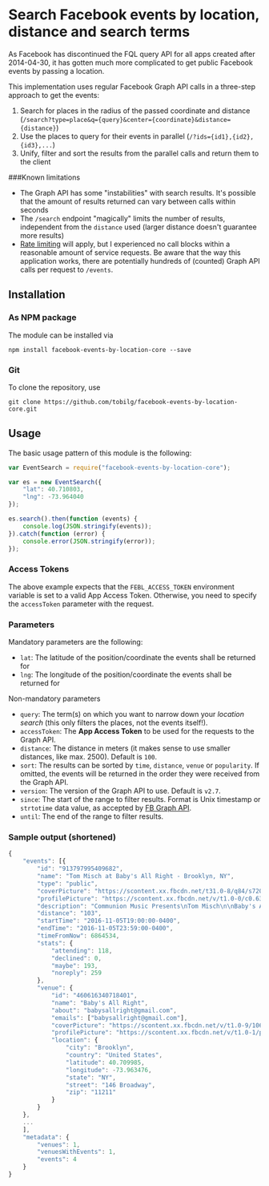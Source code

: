 # Search Facebook events by location, distance and search terms

As Facebook has discontinued the FQL query API for all apps created after 2014-04-30, it has gotten much more complicated to get public Facebook events by passing a location.

This implementation uses regular Facebook Graph API calls in a three-step approach to get the events:

1. Search for places in the radius of the passed coordinate and distance (`/search?type=place&q={query}&center={coordinate}&distance={distance}`)
2. Use the places to query for their events in parallel (`/?ids={id1},{id2},{id3},...`)
3. Unify, filter and sort the results from the parallel calls and return them to the client

###Known limitations

* The Graph API has some "instabilities" with search results. It's possible that the amount of results returned can vary between calls within seconds
* The `/search` endpoint "magically" limits the number of results, independent from the `distance` used (larger distance doesn't guarantee more results)
* [Rate limiting](https://developers.facebook.com/docs/graph-api/advanced/rate-limiting) will apply, but I experienced no call blocks within a reasonable amount of service requests. Be aware that the way this application works, there are potentially hundreds of (counted) Graph API calls per request to `/events`.

## Installation

### As NPM package

The module can be installed via 

`npm install facebook-events-by-location-core --save`

### Git

To clone the repository, use

`git clone https://github.com/tobilg/facebook-events-by-location-core.git`

## Usage

The basic usage pattern of this module is the following:

```javascript
var EventSearch = require("facebook-events-by-location-core");

var es = new EventSearch({
    "lat": 40.710803,
    "lng": -73.964040
});

es.search().then(function (events) {
    console.log(JSON.stringify(events));
}).catch(function (error) {
    console.error(JSON.stringify(error));
});
```

### Access Tokens

The above example expects that the `FEBL_ACCESS_TOKEN` environment variable is set to a valid App Access Token. Otherwise, you need to specify the `accessToken` parameter with the request.

### Parameters

Mandatory parameters are the following:

* `lat`: The latitude of the position/coordinate the events shall be returned for
* `lng`: The longitude of the position/coordinate the events shall be returned for

Non-mandatory parameters

* `query`: The term(s) on which you want to narrow down your *location search* (this only filters the places, not the events itself!).
* `accessToken`: The **App Access Token** to be used for the requests to the Graph API.
* `distance`: The distance in meters (it makes sense to use smaller distances, like max. 2500). Default is `100`.
* `sort`: The results can be sorted by `time`, `distance`, `venue` or `popularity`. If omitted, the events will be returned in the order they were received from the Graph API.
* `version`: The version of the Graph API to use. Default is `v2.7`.
* `since`: The start of the range to filter results. Format is Unix timestamp or `strtotime` data value, as accepted by [FB Graph API](https://developers.facebook.com/docs/graph-api/using-graph-api#time).
* `until`: The end of the range to filter results.

### Sample output (shortened)

```javascript
{
	"events": [{
        "id": "913797995409682",
        "name": "Tom Misch at Baby's All Right - Brooklyn, NY",
        "type": "public",
        "coverPicture": "https://scontent.xx.fbcdn.net/t31.0-8/q84/s720x720/13640856_1107200012651875_5165020515859707325_o.jpg",
        "profilePicture": "https://scontent.xx.fbcdn.net/v/t1.0-0/c0.63.200.200/p200x200/13716257_1107200012651875_5165020515859707325_n.jpg?oh=840e5aa7e4c2a882d170934c06909b0f&oe=5852B03A",
        "description": "Communion Music Presents\nTom Misch\n\nBaby's All Right - Saturday November 5\n\n**SOLD OUT**",
        "distance": "103",
        "startTime": "2016-11-05T19:00:00-0400",
        "endTime": "2016-11-05T23:59:00-0400",
        "timeFromNow": 6864534,
        "stats": {
            "attending": 118,
            "declined": 0,
            "maybe": 193,
            "noreply": 259
        },
        "venue": {
            "id": "460616340718401",
            "name": "Baby's All Right",
            "about": "babysallright@gmail.com",
            "emails": ["babysallright@gmail.com"],
            "coverPicture": "https://scontent.xx.fbcdn.net/v/t1.0-9/10649483_874901589289872_3338946923837693978_n.jpg?oh=f514ac7ee60c2a7e58158179686bef28&oe=584392F3",
            "profilePicture": "https://scontent.xx.fbcdn.net/v/t1.0-1/p200x200/1480734_642185745894792_5820988503650852577_n.png?oh=0ba9012178c119defae67c932d0841bd&oe=5847FD2D",
            "location": {
                "city": "Brooklyn",
                "country": "United States",
                "latitude": 40.709985,
                "longitude": -73.963476,
                "state": "NY",
                "street": "146 Broadway",
                "zip": "11211"
            }
        }
    },
	... 
	],
	"metadata": {
		"venues": 1,
		"venuesWithEvents": 1,
		"events": 4
	}
}
```